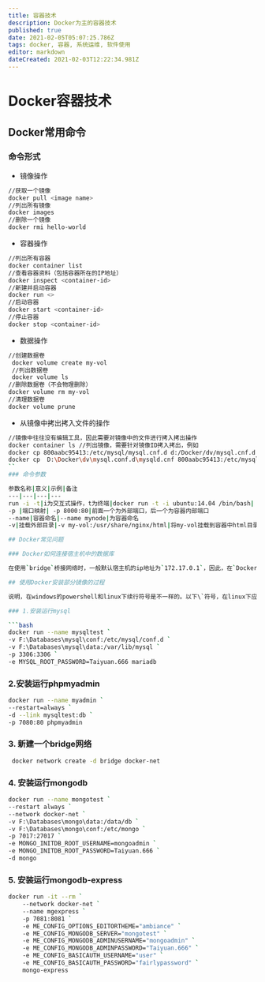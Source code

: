 ```yaml
---
title: 容器技术
description: Docker为主的容器技术
published: true
date: 2021-02-05T05:07:25.786Z
tags: docker, 容器, 系统运维, 软件使用
editor: markdown
dateCreated: 2021-02-03T12:22:34.981Z
---
```


# Docker容器技术

## Docker常用命令

### 命令形式
- 镜像操作
```bash
//获取一个镜像
docker pull <image name>
//列出所有镜像
docker images
//删除一个镜像
docker rmi hello-world
```
- 容器操作
```bash
//列出所有容器
docker container list
//查看容器资料（包括容器所在的IP地址）
docker inspect <container-id>
//新建并启动容器 
docker run <>
//启动容器 
docker start <container-id>
//停止容器 
docker stop <container-id>
```
- 数据操作
```bash
//创建数据卷
 docker volume create my-vol
 //列出数据卷
 docker volume ls
//删除数据卷（不会物理删除）
docker volume rm my-vol
//清理数据卷
docker volume prune
```

- 从镜像中拷出拷入文件的操作
```bash
//镜像中往往没有编辑工具，因此需要对镜像中的文件进行拷入拷出操作
docker container ls //列出镜像，需要针对镜像ID拷入拷出，例如
docker cp 800aabc95413:/etc/mysql/mysql.cnf.d d:/Docker/dv/mysql.cnf.d
docker cp  D:\Docker\dv\mysql.conf.d\mysqld.cnf 800aabc95413:/etc/mysql/mysql.conf.d/mysqld.cnf
``
### 命令参数

参数名称|意义|示例|备注
---|---|---|---
run -i -t|i为交互式操作，t为终端|docker run -t -i ubuntu:14.04 /bin/bash|
-p |端口映射| -p 8000:80|前面一个为外部端口，后一个为容器内部端口
--name|容器命名|--name mynode|为容器命名
-v|挂载外部目录|-v my-vol:/usr/share/nginx/html|将my-vol挂载到容器中html目录

## Docker常见问题

### Docker如何连接宿主机中的数据库

在使用`bridge`桥接网络时，一般默认宿主机的ip地址为`172.17.0.1`，因此，在`Docker`中不能以`localhost`来连接宿主机中的数据库，而往往要把连接地址修改为上述地址。如果不确定宿主机在桥接网络中的地址，也可以通过在Docker终端中使用`ifconfig`或者`windows`系统下使用`ipconfig`查询。

## 使用Docker安装部分镜像的过程

说明，在windows的powershell和linux下续行符号是不一样的。以下\`符号，在linux下应该替换为\\。同样，如果在linux系统下，-v 后的卷标也要相应替换为linux目录。

### 1.安装运行mysql

```bash
docker run --name mysqltest `
-v F:\Databases\mysql\conf:/etc/mysql/conf.d `
-v F:\Databases\mysql\data:/var/lib/mysql `
-p 3306:3306 `
-e MYSQL_ROOT_PASSWORD=Taiyuan.666 mariadb
```

### 2.安装运行phpmyadmin

```bash
docker run --name myadmin `
--restart=always `
-d --link mysqltest:db `
-p 7080:80 phpmyadmin
```

### 3. 新建一个bridge网络
```bash
 docker network create -d bridge docker-net
```
 
### 4. 安装运行mongodb

```bash
docker run --name mongotest `
--restart always `
--network docker-net `
-v F:\Databases\mongo\data:/data/db `
-v F:\Databases\mongo\conf:/etc/mongo `
-p 7017:27017 `
-e MONGO_INITDB_ROOT_USERNAME=mongoadmin `
-e MONGO_INITDB_ROOT_PASSWORD=Taiyuan.666 `
-d mongo
```

### 5. 安装运行mongodb-express

```bash
docker run -it --rm `
    --network docker-net `
    --name mgexpress `
    -p 7081:8081 `
    -e ME_CONFIG_OPTIONS_EDITORTHEME="ambiance" `
    -e ME_CONFIG_MONGODB_SERVER="mongotest" `
    -e ME_CONFIG_MONGODB_ADMINUSERNAME="mongoadmin" `
    -e ME_CONFIG_MONGODB_ADMINPASSWORD="Taiyuan.666" `
    -e ME_CONFIG_BASICAUTH_USERNAME="user" `
    -e ME_CONFIG_BASICAUTH_PASSWORD="fairlypassword" `
    mongo-express
```

